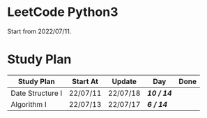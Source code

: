 # LeetCode Python3

Start from 2022/07/11.

# Study Plan


| Study Plan       	| Start At 	| Update   	| Day          	| Done 	|
|------------------	|----------	|----------	|--------------	|------	|
| Date Structure I 	| 22/07/11 	| 22/07/18 	| **_10 / 14_** 	|      	|
| Algorithm I      	| 22/07/13 	| 22/07/17 	| **_6 / 14_** 	|      	|